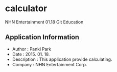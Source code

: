 # calculator
NHN Entertainment 01.18 Git Education


## Application Information
* Author  : Panki Park
* Date    : 2015. 01. 18.
* Description : This application provide calculating.
* Company : NHN Entertainment Corp.

